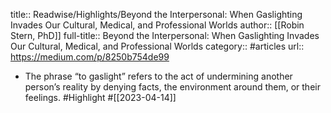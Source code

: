 title:: Readwise/Highlights/Beyond the Interpersonal: When Gaslighting Invades Our Cultural, Medical, and Professional Worlds
author:: [[Robin Stern, PhD]]
full-title:: Beyond the Interpersonal: When Gaslighting Invades Our Cultural, Medical, and Professional Worlds
category:: #articles
url:: https://medium.com/p/8250b754de99

- The phrase “to gaslight” refers to the act of undermining another person’s reality by denying facts, the environment around them, or their feelings. #Highlight #[[2023-04-14]]